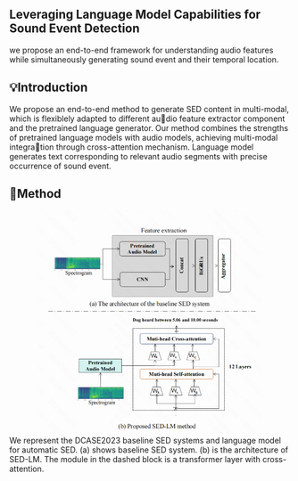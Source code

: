 ## Leveraging Language Model Capabilities for Sound Event Detection
we propose an end-to-end framework for understanding audio features while simultaneously generating sound event and their temporal location.
## 💡Introduction
We propose an end-to-end method to generate SED content in multi-modal, which is flexiblely adapted to different audio feature extractor component and the pretrained language generator.
Our method combines the strengths of pretrained language models with audio models, achieving multi-modal integration through cross-attention mechanism. Language model generates text corresponding to relevant audio segments with precise occurrence of sound event.

## 🚀Method
<div align=center>
<img src="img/method.png" width="400" >
</div>
We represent the DCASE2023 baseline SED systems and language model for automatic SED. (a) shows baseline SED system. (b) is the architecture of SED-LM. The module in the dashed block is a transformer layer with cross-attention.
